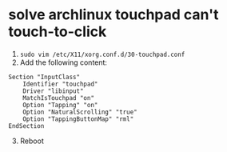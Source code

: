 # solve archlinux touchpad can't touch-to-click
1. `sudo vim /etc/X11/xorg.conf.d/30-touchpad.conf`
2. Add the following content:
```
Section "InputClass"
    Identifier "touchpad"
    Driver "libinput"
    MatchIsTouchpad "on"
    Option "Tapping" "on"
    Option "NaturalScrolling" "true"
    Option "TappingButtonMap" "rml"
EndSection
```
3. Reboot
